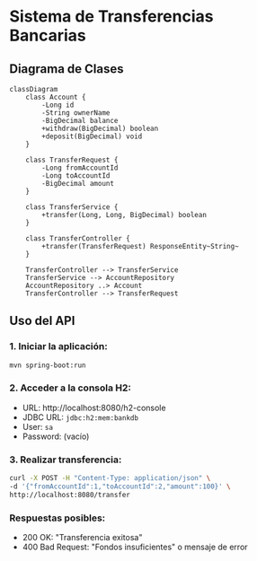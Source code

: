# Sistema de Transferencias Bancarias

## Diagrama de Clases

```mermaid
classDiagram
    class Account {
        -Long id
        -String ownerName
        -BigDecimal balance
        +withdraw(BigDecimal) boolean
        +deposit(BigDecimal) void
    }
    
    class TransferRequest {
        -Long fromAccountId
        -Long toAccountId
        -BigDecimal amount
    }
    
    class TransferService {
        +transfer(Long, Long, BigDecimal) boolean
    }
    
    class TransferController {
        +transfer(TransferRequest) ResponseEntity~String~
    }
    
    TransferController --> TransferService
    TransferService --> AccountRepository
    AccountRepository ..> Account
    TransferController --> TransferRequest
```

## Uso del API

### 1. Iniciar la aplicación:
```bash
mvn spring-boot:run
```

### 2. Acceder a la consola H2:
- URL: http://localhost:8080/h2-console
- JDBC URL: `jdbc:h2:mem:bankdb`
- User: `sa`
- Password: (vacío)

### 3. Realizar transferencia:
```bash
curl -X POST -H "Content-Type: application/json" \
-d '{"fromAccountId":1,"toAccountId":2,"amount":100}' \
http://localhost:8080/transfer
```

### Respuestas posibles:
- 200 OK: "Transferencia exitosa"
- 400 Bad Request: "Fondos insuficientes" o mensaje de error